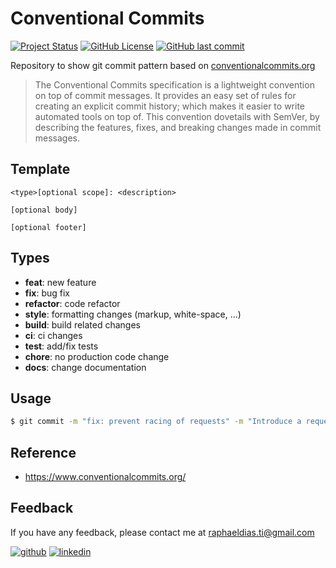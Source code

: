 # Conventional Commits

[![Project Status](https://img.shields.io/static/v1?label=project%20status&message=complete&color=success&style=flat-square)](#)
[![GitHub License](https://img.shields.io/github/license/raphaelbh/conventional-commits?style=flat-square)](#)
[![GitHub last commit](https://img.shields.io/github/last-commit/raphaelbh/conventional-commits?style=flat-square)](#)


Repository to show git commit pattern based on [conventionalcommits.org](https://www.conventionalcommits.org/)

> The Conventional Commits specification is a lightweight convention on top of commit messages. It provides an easy set of rules for creating an explicit commit history; which makes it easier to write automated tools on top of. This convention dovetails with SemVer, by describing the features, fixes, and breaking changes made in commit messages.

## Template

```
<type>[optional scope]: <description>

[optional body]

[optional footer]
```

## Types

- **feat**: new feature
- **fix**: bug fix
- **refactor**: code refactor
- **style**: formatting changes (markup, white-space, ...)
- **build**: build related changes
- **ci**: ci changes
- **test**: add/fix tests
- **chore**: no production code change
- **docs**: change documentation

## Usage

```bash
$ git commit -m "fix: prevent racing of requests" -m "Introduce a request id and a reference to latest request."
```

## Reference

- https://www.conventionalcommits.org/

## Feedback

If you have any feedback, please contact me at raphaeldias.ti@gmail.com


[![github](https://img.shields.io/badge/GitHub-100000?style=for-the-badge&logo=github&logoColor=white)](https://github.com/raphaelbh)
[![linkedin](https://img.shields.io/badge/LinkedIn-0077B5?style=for-the-badge&logo=linkedin&logoColor=white)](https://www.linkedin.com/in/raphaelbh/)
